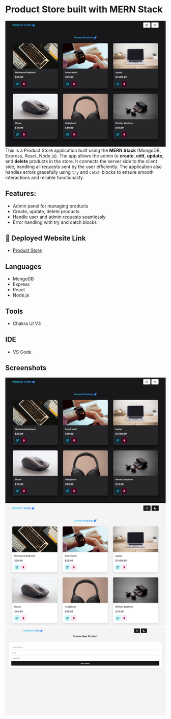 
# Product Store built with MERN Stack
![Screen shots](/assets/1.png)
This is a Product Store application built using the **MERN Stack** (MongoDB, Express, React, Node.js). The app allows the admin to **create**, **edit**, **update**, and **delete** products in the store. It connects the server side to the client side, handling all requests sent by the user efficiently. The application also handles errors gracefully using `try` and `catch` blocks to ensure smooth interactions and reliable functionality.

## Features:
- Admin panel for managing products
- Create, update, delete products
- Handle user and admin requests seamlessly
- Error handling with try and catch blocks


## 🔗 Deployed Website Link
- [Product Store](https://mern-product-store-av5i.onrender.com/)



## Languages
- MongoDB
- Express 
- React
- Node.js

## Tools
- Chakra UI V3

## IDE
- VS Code

## Screenshots

![Screenshot](/assets/1.png)
![Screenshot](/assets/2.png)
![Screenshot](/assets/3.png)

